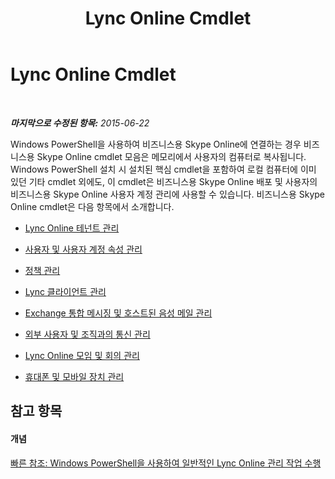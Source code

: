 ﻿---
title: Lync Online Cmdlet
TOCTitle: Lync Online Cmdlet
ms:assetid: 71f38305-fd8b-4013-83e1-cb742e3174c3
ms:mtpsurl: https://technet.microsoft.com/ko-kr/library/Dn362817(v=OCS.15)
ms:contentKeyID: 56270259
ms.date: 08/24/2015
mtps_version: v=OCS.15
ms.translationtype: HT
---

# Lync Online Cmdlet

 

_**마지막으로 수정된 항목:** 2015-06-22_

Windows PowerShell을 사용하여 비즈니스용 Skype Online에 연결하는 경우 비즈니스용 Skype Online cmdlet 모음은 메모리에서 사용자의 컴퓨터로 복사됩니다. Windows PowerShell 설치 시 설치된 핵심 cmdlet을 포함하여 로컬 컴퓨터에 이미 있던 기타 cmdlet 외에도, 이 cmdlet은 비즈니스용 Skype Online 배포 및 사용자의 비즈니스용 Skype Online 사용자 계정 관리에 사용할 수 있습니다. 비즈니스용 Skype Online cmdlet은 다음 항목에서 소개합니다.

  - [Lync Online 테넌트 관리](managing-skype-for-business-online-tenants.md)

  - [사용자 및 사용자 계정 속성 관리](managing-users-and-user-account-properties-in-skype-for-business-online.md)

  - [정책 관리](managing-policies-in-skype-for-business-online.md)

  - [Lync 클라이언트 관리](managing-the-skype-for-business-client-from-skype-for-business-online.md)

  - [Exchange 통합 메시징 및 호스트된 음성 메일 관리](managing-exchange-unified-messaging-and-hosted-voice-mail-in-skype-for-business-online.md)

  - [외부 사용자 및 조직과의 통신 관리](managing-communications-in-skype-for-business-online-with-outside-users-and-organizations.md)

  - [Lync Online 모임 및 회의 관리](managing-skype-for-business-online-meetings-and-conferences.md)

  - [휴대폰 및 모바일 장치 관리](managing-cell-phones-and-mobile-devices-in-skype-for-business-online.md)

## 참고 항목

#### 개념

[빠른 참조: Windows PowerShell을 사용하여 일반적인 Lync Online 관리 작업 수행](quick-reference-using-windows-powershell-to-do-common-skype-for-business-online-management-tasks.md)

